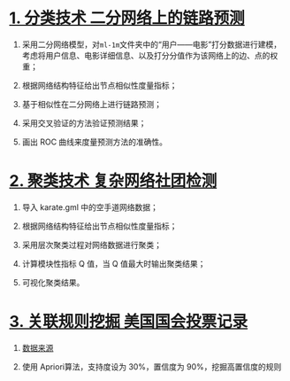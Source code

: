 # [1. 分类技术 二分网络上的链路预测](https://github.com/Linan2018/data_mining/tree/master/hw1)

1. 采用二分网络模型，对`ml-1m`文件夹中的“用户——电影”打分数据进行建模，考虑将用户信息、电影详细信息、以及打分分值作为该网络上的边、点的权重；

2. 根据网络结构特征给出节点相似性度量指标；

3. 基于相似性在二分网络上进行链路预测；

4. 采用交叉验证的方法验证预测结果；

5. 画出 ROC 曲线来度量预测方法的准确性。

# [2. 聚类技术 复杂网络社团检测](https://github.com/Linan2018/data_mining/tree/master/hw2)

1. 导入 karate.gml 中的空手道网络数据；

2. 根据网络结构特征给出节点相似性度量指标；

3. 采用层次聚类过程对网络数据进行聚类；

4. 计算模块性指标 Q 值，当 Q 值最大时输出聚类结果；

5. 可视化聚类结果。

# [3. 关联规则挖掘 美国国会投票记录](https://github.com/Linan2018/data_mining/tree/master/hw3)

1. [数据来源](http://archive.ics.uci.edu/ml/datasets/Congressional+Voting+Records)

2. 使用 Apriori算法，支持度设为 30%，置信度为 90%，挖掘高置信度的规则
